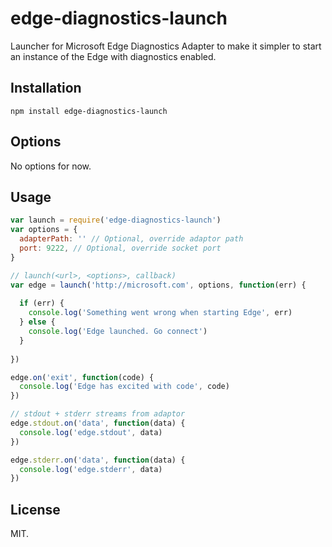 # edge-diagnostics-launch
Launcher for Microsoft Edge Diagnostics Adapter to make it simpler to start an instance of the Edge with diagnostics enabled.

## Installation
`npm install edge-diagnostics-launch`

## Options
No options for now.

## Usage

```javascript
var launch = require('edge-diagnostics-launch')
var options = {
  adapterPath: '' // Optional, override adaptor path
  port: 9222, // Optional, override socket port
}

// launch(<url>, <options>, callback)
var edge = launch('http://microsoft.com', options, function(err) {
  
  if (err) {
    console.log('Something went wrong when starting Edge', err)
  } else {
    console.log('Edge launched. Go connect')
  }
  
})

edge.on('exit', function(code) {
  console.log('Edge has excited with code', code)
})

// stdout + stderr streams from adaptor
edge.stdout.on('data', function(data) {
  console.log('edge.stdout', data)
})

edge.stderr.on('data', function(data) {
  console.log('edge.stderr', data)
})

```

## License

MIT.
